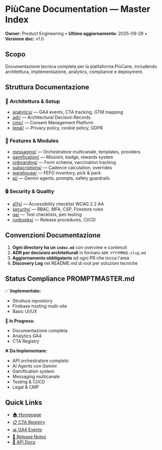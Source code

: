 # PiùCane Documentation — Master Index
**Owner:** Product Engineering • **Ultimo aggiornamento:** 2025-09-28 • **Versione doc:** v1.0

## Scopo
Documentazione tecnica completa per la piattaforma PiùCane, includendo architettura, implementazione, analytics, compliance e deployment.

## Struttura Documentazione

### 📐 **Architettura & Setup**
- [analytics/](./analytics/) — GA4 events, CTA tracking, GTM mapping
- [adr/](./adr/) — Architectural Decision Records
- [cmp/](./cmp/) — Consent Management Platform
- [legal/](./legal/) — Privacy policy, cookie policy, GDPR

### 🚀 **Features & Modules**
- [messaging/](./messaging/) — Orchestratore multicanale, templates, providers
- [gamification/](./gamification/) — Missioni, badge, rewards system
- [onboarding/](./onboarding/) — Form schema, vaccination tracking
- [subscriptions/](./subscriptions/) — Cadence calculation, overrides
- [warehouse/](./warehouse/) — FEFO inventory, pick & pack
- [ai/](./ai/) — Gemini agents, prompts, safety guardrails

### 🔒 **Security & Quality**
- [a11y/](./a11y/) — Accessibility checklist WCAG 2.2 AA
- [security/](./security/) — RBAC, MFA, CSP, Firestore rules
- [qa/](./qa/) — Test checklists, pen testing
- [runbooks/](./runbooks/) — Release procedures, CI/CD

## Convenzioni Documentazione

1. **Ogni directory ha un `index.md`** con overview e contenuti
2. **ADR per decisioni architetturali** in formato `ADR-YYYYMMDD-slug.md`
3. **Aggiornamento obbligatorio** ad ogni PR che tocca l'area
4. **Discovery Log** nel README.md di root per soluzioni tecniche

## Status Compliance PROMPTMASTER.md

✅ **Implementato:**
- Struttura repository
- Firebase hosting multi-site
- Basic UI/UX

🔄 **In Progress:**
- Documentazione completa
- Analytics GA4
- CTA Registry

❌ **Da Implementare:**
- API orchestratore completo
- AI Agents con Gemini
- Gamification system
- Messaging multicanale
- Testing & CI/CD
- Legal & CMP

## Quick Links

- [🏠 Homepage](../README.md)
- [📋 CTA Registry](./cta/registry.json)
- [📊 GA4 Events](./analytics/ga4-events.md)
- [🚀 Release Notes](../CHANGELOG.md)
- [🔧 API Docs](https://api.piucane.it/docs)
